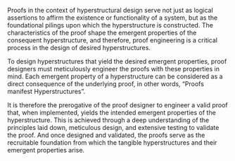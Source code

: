 Proofs in the context of hyperstructural design serve not just as logical assertions to affirm the existence or functionality of a system, but as the foundational pilings upon which the hyperstructure is constructed. The characteristics of the proof shape the emergent properties of the consequent hyperstructure, and therefore, proof engineering is a critical process in the design of desired hyperstructures. 

To design hyperstructures that yield the desired emergent properties, proof designers must meticulously engineer the proofs with these properties in mind. Each emergent property of a hyperstructure can be considered as a direct consequence of the underlying proof, in other words, “Proofs manifest Hyperstructures”. 

It is therefore the prerogative of the proof designer to engineer a valid proof that, when implemented, yields the intended emergent properties of the hyperstructure. This is achieved through a deep understanding of the principles laid down, meticulous design, and extensive testing to validate the proof. And once designed and validated, the proofs serve as the recruitable foundation from which the tangible hyperstructures and their emergent properties arise.